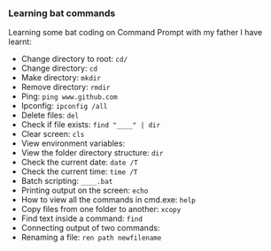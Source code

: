 ### Learning bat commands
Learning some bat coding on Command Prompt with my father
I have learnt:

* Change directory to root: `cd/`
* Change directory: `cd `
* Make directory: `mkdir`
* Remove directory: `rmdir`
* Ping: `ping www.github.com`
* Ipconfig: `ipconfig /all`
* Delete files: `del`
* Check if file exists: `find "____" | dir`
* Clear screen: `cls`
* View environment variables:
* View the folder directory structure: `dir`
* Check the current date:  `date /T`
* Check the current time:  `time /T`
* Batch scripting: `____.bat`
* Printing output on the screen: `echo`
* How to view all the commands in cmd.exe: `help`
* Copy files from one folder to another: `xcopy`
* Find text inside a command: `find`
* Connecting output of two commands:
* Renaming a file: `ren path newfilename`


